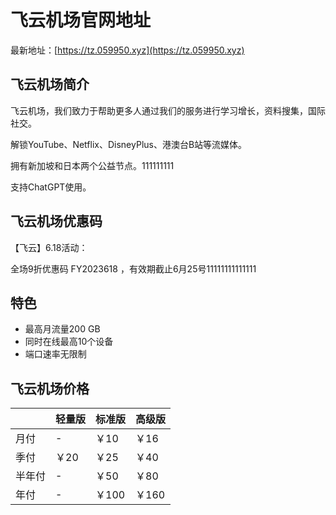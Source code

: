 # 飞云机场官网地址

最新地址：[https://tz.059950.xyz](https://tz.059950.xyz)

## 飞云机场简介

飞云机场，我们致力于帮助更多人通过我们的服务进行学习增长，资料搜集，国际社交。

解锁YouTube、Netflix、DisneyPlus、港澳台B站等流媒体。

拥有新加坡和日本两个公益节点。111111111

支持ChatGPT使用。

## 飞云机场优惠码

【飞云】6.18活动：

全场9折优惠码 FY2023618 ，有效期截止6月25号11111111111111

## 特色

* 最高月流量200 GB
* 同时在线最高10个设备
* 端口速率无限制

## 飞云机场价格

||轻量版|标准版|高级版|
|----|----|----|----|
|月付|-|￥10|￥16|
|季付|￥20|￥25|￥40|
|半年付|-|￥50|￥80|
|年付|-|￥100|￥160|


